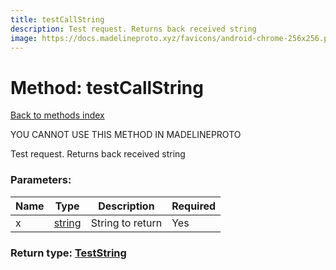 ```yaml
---
title: testCallString
description: Test request. Returns back received string
image: https://docs.madelineproto.xyz/favicons/android-chrome-256x256.png
---
```

# Method: testCallString  
[Back to methods index](index.md)


YOU CANNOT USE THIS METHOD IN MADELINEPROTO


Test request. Returns back received string

### Parameters:

| Name     |    Type       | Description | Required |
|----------|---------------|-------------|----------|
|x|[string](../types/string.md) | String to return | Yes|


### Return type: [TestString](../types/TestString.md)

